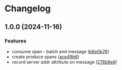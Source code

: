 # Changelog

## 1.0.0 (2024-11-16)


### Features

* consume span - batch and message ([b6e0b76](https://github.com/odigos-io/instrumentation-kafkajs/commit/b6e0b766c1f7581facea0356f96b72a095f6f172))
* create produce spans ([ace49b6](https://github.com/odigos-io/instrumentation-kafkajs/commit/ace49b65f6a5dc47c434e4dd523fd212056ee56c))
* record server addr attribute on message ([278b9e8](https://github.com/odigos-io/instrumentation-kafkajs/commit/278b9e8eceaa078b5846b5d96d7adcdfe6c03ed6))
